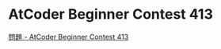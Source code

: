 AtCoder Beginner Contest 413
===

[問題 - AtCoder Beginner Contest 413](https://atcoder.jp/contests/abc413/tasks)

